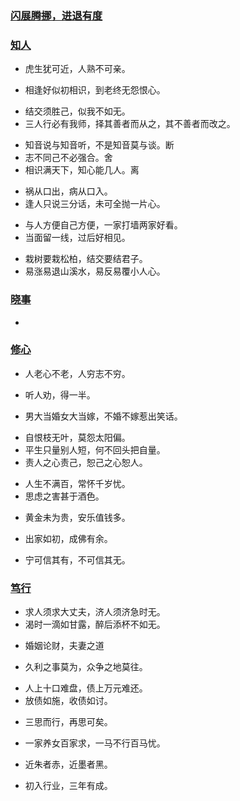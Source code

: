 ### [闪展腾挪，进退有度](https://github.com/lu666666/HelloWorld/blob/master/Liang%20Sir/liangzhu/01/readme.md)
>
### [知人](https://github.com/lu666666/HelloWorld/blob/master/Liang%20Sir/liangzhu/02/readme.md)
>
- 虎生犹可近，人熟不可亲。
>
- 相逢好似初相识，到老终无怨恨心。
>
- 结交须胜己，似我不如无。
- 三人行必有我师，择其善者而从之，其不善者而改之。
>
- 知音说与知音听，不是知音莫与谈。断
- 志不同己不必强合。舍
- 相识满天下，知心能几人。离
>
- 祸从口出，病从口入。
- 逢人只说三分话，未可全抛一片心。
>
- 与人方便自己方便，一家打墙两家好看。
- 当面留一线，过后好相见。
>
- 栽树要栽松柏，结交要结君子。
- 易涨易退山溪水，易反易覆小人心。
>
### [晓事](https://github.com/lu666666/HelloWorld/blob/master/Liang%20Sir/liangzhu/03/readme.md)
>
-  
>
### [修心](https://github.com/lu666666/HelloWorld/blob/master/Liang%20Sir/liangzhu/04/readme.md)
>
- 人老心不老，人穷志不穷。
>
- 听人劝，得一半。
>
- 男大当婚女大当嫁，不婚不嫁惹出笑话。
>
- 自恨枝无叶，莫怨太阳偏。
- 平生只量别人短，何不回头把自量。
- 责人之心责己，恕己之心恕人。
>
- 人生不满百，常怀千岁忧。
- 思虑之害甚于酒色。
>
- 黄金未为贵，安乐值钱多。
>
- 出家如初，成佛有余。
>
- 宁可信其有，不可信其无。
>
### [笃行](https://github.com/lu666666/HelloWorld/blob/master/Liang%20Sir/liangzhu/05/readme.md)
>
- 求人须求大丈夫，济人须济急时无。
- 渴时一滴如甘露，醉后添杯不如无。
>
- 婚姻论财，夫妻之道
>
- 久利之事莫为，众争之地莫往。
>
- 人上十口难盘，债上万元难还。
- 放债如施，收债如讨。
>
- 三思而行，再思可矣。
>
- 一家养女百家求，一马不行百马忧。
>
- 近朱者赤，近墨者黑。
>
- 初入行业，三年有成。
>

